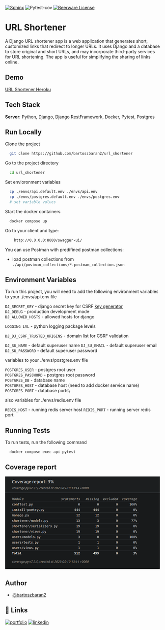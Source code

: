 [![Sphinx](https://img.shields.io/badge/documentation-yes-brightgreen.svg)](https://choosealicense.com/licenses/mit/)
![Pytest-cov](https://img.shields.io/badge/coverage-100%25-green)
[![Beerware License](https://img.shields.io/badge/license-Beerware-yellow)](https://github.com/bartoszbaran2/url_shortener/blob/master/LICENSE)

# URL Shortener

A Django URL shortener app is a web application that generates short, customized links that redirect to longer URLs. It
uses Django and a database to store original and short URLs, and may incorporate third-party services for URL
shortening. The app is useful for simplifying the sharing of links online.

## Demo

[URL Shortener Heroku](https://floating-castle-45657.herokuapp.com/api/schema/swagger-ui/)

## Tech Stack

**Server:** Python, Django, Django RestFramework, Docker, Pytest, Postgres

## Run Locally

Clone the project

```bash
  git clone https://github.com/bartoszbaran2/url_shortener
```

Go to the project directory

```bash
  cd url_shortener
```

Set envioronment variables

```bash
  cp ./envs/api.default.env ./envs/api.env
  cp ./envs/postgres.default.env ./envs/postgres.env
  # set variable values
```

Start the docker containers

```bash
  docker compose up
```

Go to your client and type:

```bash
    http://0.0.0.0:8000/swagger-ui/
```

You can use Postman with predifined postman collections:
- load postman collections from `./api/postman_collections/*.postman_collection.json`

## Environment Variables

To run this project, you will need to add the following environment variables to your ./envs/api.env file

`DJ_SECRET_KEY` - django secret key for CSRF [key generator](https://djecrety.ir/)\
`DJ_DEBUG` - production development mode\
`DJ_ALLOWED_HOSTS` - allowed hosts for django

`LOGGING LVL` - python logging package levels

`DJ_DJ_CSRF_TRUSTED_ORIGINS` - domain list for CSRF validation

`DJ_SU_NAME` - default superuser name
`DJ_SU_EMAIL` - default superuser email
`DJ_SU_PASSWORD` - default superuser password

variables to your ./envs/postgres.env file

`POSTGRES_USER` - postgres root user\
`POSTGRES_PASSWORD` - postgres root password\
`POSTGRES_DB` - database name\
`POSTGRES_HOST` - database host (need to add docker service name)\
`POSTGRES_PORT` - database ports\

also variables for ./envs/redis.env file

`REDIS_HOST` - running redis server host
`REDIS_PORT` - running server redis port

## Running Tests

To run tests, run the following command

```bash
  docker compose exec api pytest
```

## Coverage report

![Coverage report](https://raw.githubusercontent.com/bartoszbaran2/url_shortener/master/screenshots/coverage.png)

## Author

- [@bartoszbaran2](https://github.com/bartoszbaran2)

## 🔗 Links

[![portfolio](https://img.shields.io/badge/my_portfolio-000?style=for-the-badge&logo=ko-fi&logoColor=white)](https://github.com/bartoszbaran2?tab=repositories)
[![linkedin](https://img.shields.io/badge/linkedin-0A66C2?style=for-the-badge&logo=linkedin&logoColor=white)](https://www.linkedin.com/in/bartosz-baran-9484a7235/)
